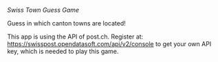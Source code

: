 *Swiss Town Guess Game*

Guess in which canton towns are located!

This app is using the API of post.ch.
Register at: https://swisspost.opendatasoft.com/api/v2/console to get your own API key, which is needed to play this game.

